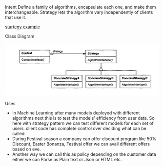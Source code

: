 Intent
Define a family of algorithms, encapsulate each one, and make them interchangeable. Strategy lets the algorithm vary independently of clients that use it.

[startegy example](https://github.com/vamsi1998123/Java-Practice/tree/main/src/main/java/DesignPatterns/StartegyPattern)

Class Diagram

![strategy.png](strategy.png)

Uses

* In Machine Learning after many models deployed with different algorithms next this is to test the models' efficiency from user data. So here with strategy pattern we can test different models for each set of users. client code has complete control over deciding what can be called.
* During Festival season a company can offer discount program like 50% Discount, Easter Bonanza, Festival offer we can avail different offers based on eve.
* Another way we can call this as policy depending on the customer data either we can Parse as Plain text or Json or HTML etc.







